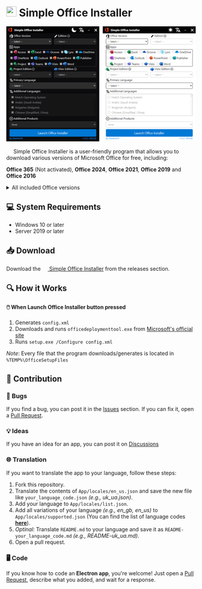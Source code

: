 # <img src="https://github.com/user-attachments/assets/54cb006d-1378-48d8-bf9d-cd232246d33a" width="27vw" height="27vw"> Simple Office Installer
![SimpleOfficeInstaller-App-Image](https://github.com/MaximeriX/SimpleOfficeInstaller/blob/main/SimpleOfficeInstaller-Image.png)

<img src="https://github.com/user-attachments/assets/54cb006d-1378-48d8-bf9d-cd232246d33a" width="15vw" height="15vw"> Simple Office Installer is a user-friendly program that allows you to download various versions of Microsoft Office for free, including:

**Office 365** (Not activated), **Office 2024**, **Office 2021**, **Office 2019** and **Office 2016**

<details>
<summary>All included Office versions</summary>
  
-----

- **Office 365 for Enterprise**
- **Office 365 for Enterprise** (no Teams)
- **Office 365 for Business**
- **Office 365 for Business** (no Teams)

-----

- **Office 2024 LTSC Professional Plus** - Activated, Volume License
- **Office 2024 Professional Plus** - Activated, Volume License
- **Office 2024 LTSC Standard** - Activated, Volume License

-----

- **Office 2021 LTSC Professional Plus** - Activated, Volume License
- **Office 2021 Professional Plus** - Activated, Volume License
- **Office 2021 Professional** - Activated, Volume License
- **Office 2021 LTSC Standard** - Activated, Volume License
- **Office 2021 Standard** - Activated, Volume License

-----

- **Office 2019 Professional Plus** - Activated, Volume License
- **Office 2019 Professional** - Activated, Volume License
- **Office 2019 Standard** - Activated, Volume License

-----

- **Office 2016 Professional Plus** - Activated, Retail License
- **Office 2016 Professional** - Activated, Retail License
- **Office 2016 Standard** - Activated, Retail License

-----

</details>

## 💻 System Requirements

- Windows 10 or later
- Server 2019 or later

## 📥 Download

Download the [<img src="https://github.com/user-attachments/assets/54cb006d-1378-48d8-bf9d-cd232246d33a" width="15vw" height="15vw"> Simple Office Installer](https://github.com/MaximeriX/SimpleOfficeInstaller/releases/tag/v1.0.2) from the releases section.

## 🔍 How it Works
#### 🖱️ When Launch Office Installer button pressed
1. Generates `config.xml`
2. Downloads and runs `officedeploymenttool.exe` from [Microsoft's official site](https://download.microsoft.com/download/2/7/A/27AF1BE6-DD20-4CB4-B154-EBAB8A7D4A7E/officedeploymenttool_18227-20162.exe)
3. Runs `setup.exe /Configure config.xml`
   
*Note*: Every file that the program downloads/generates is located in `%TEMP%\OfficeSetupFiles`

## 🌟 Contribution
### 🐞 Bugs
  If you find a bug, you can post it in the [Issues](https://github.com/MaximeriX/SimpleOfficeInstaller/issues/new) section. If you can fix it, open a [Pull Request](https://github.com/MaximeriX/SimpleOfficeInstaller/pulls).
### 💡 Ideas
  If you have an idea for an app, you can post it on [Discussions](https://github.com/MaximeriX/SimpleOfficeInstaller/discussions/new?category=ideas)
### 🌐 Translation
If you want to translate the app to your language, follow these steps: 
  1. Fork this repository.
  2. Translate the contents of `App/locales/en_us.json` and save the new file like `your_language_code.json` *(e.g., uk_ua.json)*.
  3. Add your language to `App/locales/list.json`.
  4. Add all variations of your language *(e.g., en_gb, en_us)* to `App/locales/supported.json` (You can find the list of language codes **[here](https://github.com/MaximeriX/SimpleOfficeInstaller/blob/main/Lang_codes.md)**).
  5. *Optinal:* Translate `README.md` to your language and save it as `README-your_language_code.md` *(e.g., README-uk_ua.md)*.
  6. Open a pull request.
### 🖥️ Code
  If you know how to code an **Electron app**, you're welcome! Just open a [Pull Request](https://github.com/MaximeriX/SimpleOfficeInstaller/pulls), describe what you added, and wait for a response.
